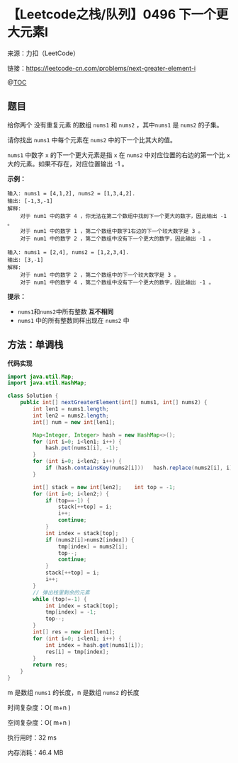 # 【Leetcode之栈/队列】0496 下一个更大元素I

来源：力扣（LeetCode）

链接：https://leetcode-cn.com/problems/next-greater-element-i

@[TOC](目录)

##  题目

给你两个 没有重复元素 的数组 `nums1` 和 `nums2` ，其中`nums1` 是 `nums2` 的子集。

请你找出 `nums1` 中每个元素在 `nums2` 中的下一个比其大的值。

`nums1` 中数字 `x` 的下一个更大元素是指 `x` 在 `nums2` 中对应位置的右边的第一个比 `x` 大的元素。如果不存在，对应位置输出 -1 。

**示例：**

```
输入: nums1 = [4,1,2], nums2 = [1,3,4,2].
输出: [-1,3,-1]
解释:
    对于 num1 中的数字 4 ，你无法在第二个数组中找到下一个更大的数字，因此输出 -1 。
    对于 num1 中的数字 1 ，第二个数组中数字1右边的下一个较大数字是 3 。
    对于 num1 中的数字 2 ，第二个数组中没有下一个更大的数字，因此输出 -1 。

输入: nums1 = [2,4], nums2 = [1,2,3,4].
输出: [3,-1]
解释:
    对于 num1 中的数字 2 ，第二个数组中的下一个较大数字是 3 。
    对于 num1 中的数字 4 ，第二个数组中没有下一个更大的数字，因此输出 -1 。
```

**提示：**

- `nums1`和`nums2`中所有整数 **互不相同**
- `nums1` 中的所有整数同样出现在 `nums2` 中

## 方法：单调栈

**代码实现**

```java
import java.util.Map;
import java.util.HashMap;

class Solution {
    public int[] nextGreaterElement(int[] nums1, int[] nums2) {
        int len1 = nums1.length;
        int len2 = nums2.length;
        int[] num = new int[len1];

        Map<Integer, Integer> hash = new HashMap<>();
        for (int i=0; i<len1; i++) {
            hash.put(nums1[i], -1);
        }
        for (int i=0; i<len2; i++) {
            if (hash.containsKey(nums2[i]))   hash.replace(nums2[i], i);
        }

        int[] stack = new int[len2];    int top = -1;
        for (int i=0; i<len2;) {
            if (top==-1) {
                stack[++top] = i;
                i++;
                continue;
            }
            int index = stack[top];
            if (nums2[i]>nums2[index]) {
                tmp[index] = nums2[i];
                top--;
                continue;
            }
            stack[++top] = i;
            i++;
        }
        // 弹出栈里剩余的元素
        while (top!=-1) {
            int index = stack[top];
            tmp[index] = -1;
            top--;
        }
        int[] res = new int[len1];
        for (int i=0; i<len1; i++) {
            int index = hash.get(nums1[i]);
            res[i] = tmp[index];
        }
        return res;
    }
}
```

m 是数组 `nums1` 的长度，n 是数组 `nums2` 的长度

时间复杂度：O( m+n )

空间复杂度：O( m+n )

执行用时：32 ms

内存消耗：46.4 MB






